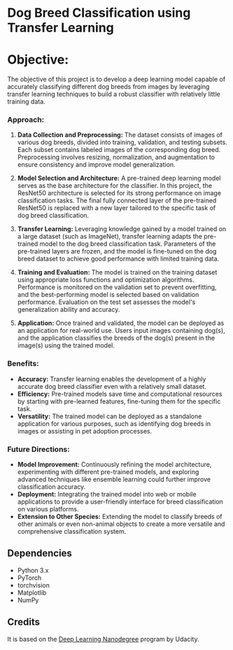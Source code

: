 # Dog Breed Classification using Transfer Learning

# Objective:

The objective of this project is to develop a deep learning model capable of accurately classifying different dog breeds from images by leveraging transfer learning techniques to build a robust classifier with relatively little training data.

### Approach:

1. **Data Collection and Preprocessing:** The dataset consists of images of various dog breeds, divided into training, validation, and testing subsets. Each subset contains labeled images of the corresponding dog breed. Preprocessing involves resizing, normalization, and augmentation to ensure consistency and improve model generalization.

2. **Model Selection and Architecture:** A pre-trained deep learning model serves as the base architecture for the classifier. In this project, the ResNet50 architecture is selected for its strong performance on image classification tasks. The final fully connected layer of the pre-trained ResNet50 is replaced with a new layer tailored to the specific task of dog breed classification.

3. **Transfer Learning:** Leveraging knowledge gained by a model trained on a large dataset (such as ImageNet), transfer learning adapts the pre-trained model to the dog breed classification task. Parameters of the pre-trained layers are frozen, and the model is fine-tuned on the dog breed dataset to achieve good performance with limited training data.

4. **Training and Evaluation:** The model is trained on the training dataset using appropriate loss functions and optimization algorithms. Performance is monitored on the validation set to prevent overfitting, and the best-performing model is selected based on validation performance. Evaluation on the test set assesses the model's generalization ability and accuracy.

5. **Application:** Once trained and validated, the model can be deployed as an application for real-world use. Users input images containing dog(s), and the application classifies the breeds of the dog(s) present in the image(s) using the trained model.

### Benefits:

- **Accuracy:** Transfer learning enables the development of a highly accurate dog breed classifier even with a relatively small dataset.
- **Efficiency:** Pre-trained models save time and computational resources by starting with pre-learned features, fine-tuning them for the specific task.
- **Versatility:** The trained model can be deployed as a standalone application for various purposes, such as identifying dog breeds in images or assisting in pet adoption processes.

### Future Directions:

- **Model Improvement:** Continuously refining the model architecture, experimenting with different pre-trained models, and exploring advanced techniques like ensemble learning could further improve classification accuracy.
- **Deployment:** Integrating the trained model into web or mobile applications to provide a user-friendly interface for breed classification on various platforms.
- **Extension to Other Species:** Extending the model to classify breeds of other animals or even non-animal objects to create a more versatile and comprehensive classification system.

## Dependencies

- Python 3.x
- PyTorch
- torchvision
- Matplotlib
- NumPy

## Credits

It is based on the [Deep Learning Nanodegree](https://www.udacity.com/course/deep-learning-nanodegree--nd101) program by Udacity.
